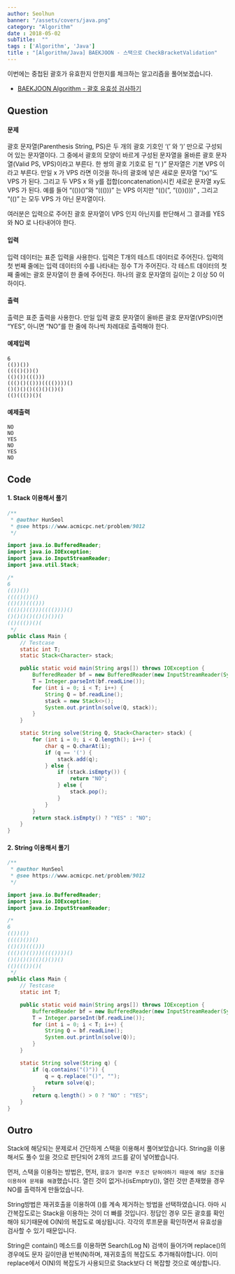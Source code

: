 ```yaml
---
author: Seolhun
banner: "/assets/covers/java.png"
category: "Algorithm"
date : 2018-05-02
subTitle:  ""
tags : ['Algorithm', 'Java']
title : "[Algorithm/Java] BAEKJOON - 스택으로 CheckBracketValidation"
---
```


이번에는 중첩된 괄호가 유효한지 안한지를 체크하는 알고리즘을 풀어보겠습니다.
- [BAEKJOON Algorithm - 괄호 유효성 검사하기](https://www.acmicpc.net/problem/9012)

## Question
#### 문제
괄호 문자열(Parenthesis String, PS)은 두 개의 괄호 기호인 ‘(’ 와 ‘)’ 만으로 구성되어 있는 문자열이다. 그 중에서 괄호의 모양이 바르게 구성된 문자열을 올바른 괄호 문자열(Valid PS, VPS)이라고 부른다. 한 쌍의 괄호 기호로 된 “( )” 문자열은 기본 VPS 이라고 부른다. 만일 x 가 VPS 라면 이것을 하나의 괄호에 넣은 새로운 문자열 “(x)”도 VPS 가 된다. 그리고 두 VPS x 와 y를 접합(concatenation)시킨 새로운 문자열 xy도 VPS 가 된다. 예를 들어 “(())()”와 “((()))” 는 VPS 이지만 “(()(”, “(())()))” , 그리고 “(()” 는 모두 VPS 가 아닌 문자열이다.

여러분은 입력으로 주어진 괄호 문자열이 VPS 인지 아닌지를 판단해서 그 결과를 YES 와 NO 로 나타내어야 한다.

#### 입력
입력 데이터는 표준 입력을 사용한다. 입력은 T개의 테스트 데이터로 주어진다. 입력의 첫 번째 줄에는 입력 데이터의 수를 나타내는 정수 T가 주어진다. 각 테스트 데이터의 첫째 줄에는 괄호 문자열이 한 줄에 주어진다. 하나의 괄호 문자열의 길이는 2 이상 50 이하이다.

#### 출력
출력은 표준 출력을 사용한다. 만일 입력 괄호 문자열이 올바른 괄호 문자열(VPS)이면 “YES”, 아니면 “NO”를 한 줄에 하나씩 차례대로 출력해야 한다.

#### 예제입력
```
6
(())())
(((()())()
(()())((()))
((()()(()))(((())))()
()()()()(()()())()
(()((())()(
```

#### 예제출력
```
NO
NO
YES
NO
YES
NO
```

## Code
#### 1. Stack 이용해서 풀기
```java
/**
 * @author HunSeol
 * @see https://www.acmicpc.net/problem/9012
 */

import java.io.BufferedReader;
import java.io.IOException;
import java.io.InputStreamReader;
import java.util.Stack;

/*
6
(())())
(((()())()
(()())((()))
((()()(()))(((())))()
()()()()(()()())()
(()((())()(
 */
public class Main {
    // Testcase
    static int T;
    static Stack<Character> stack;

    public static void main(String args[]) throws IOException {
        BufferedReader bf = new BufferedReader(new InputStreamReader(System.in));
        T = Integer.parseInt(bf.readLine());
        for (int i = 0; i < T; i++) {
            String Q = bf.readLine();
            stack = new Stack<>();
            System.out.println(solve(Q, stack));
        }
    }

    static String solve(String Q, Stack<Character> stack) {
        for (int i = 0; i < Q.length(); i++) {
            char q = Q.charAt(i);
            if (q == '(') {
                stack.add(q);
            } else {
                if (stack.isEmpty()) {
                    return "NO";
                } else {
                    stack.pop();
                }
            }
        }
        return stack.isEmpty() ? "YES" : "NO";
    }
}
```

#### 2. String 이용해서 풀기
```java
/**
 * @author HunSeol
 * @see https://www.acmicpc.net/problem/9012
 */

import java.io.BufferedReader;
import java.io.IOException;
import java.io.InputStreamReader;

/*
6
(())())
(((()())()
(()())((()))
((()()(()))(((())))()
()()()()(()()())()
(()((())()(
 */
public class Main {
    // Testcase
    static int T;

    public static void main(String args[]) throws IOException {
        BufferedReader bf = new BufferedReader(new InputStreamReader(System.in));
        T = Integer.parseInt(bf.readLine());
        for (int i = 0; i < T; i++) {
            String Q = bf.readLine();
            System.out.println(solve(Q));
        }
    }

    static String solve(String q) {
        if (q.contains("()")) {
            q = q.replace("()", "");
            return solve(q);
        }
        return q.length() > 0 ? "NO" : "YES";
    }
}
```

## Outro
Stack에 해당되는 문제로서 간단하게 스택을 이용해서 풀어보았습니다. String을 이용해서도 풀수 있을 것으로 판단되어 2개의 코드를 같이 넣어봤습니다.

먼저, 스택을 이용하는 방법은, 먼저, `괄호가 열리면 무조건 닫혀야하기 때문에 해당 조건을 이용하여 문제를 해결`했습니다. 열린 것이 없거나(isEmptry()), 열린 것만 존재했을 경우 NO를 출력하게 만들었습니다.

String방법은 재귀호출을 이용하여 ()를 계속 제거하는 방법을 선택하였습니다. 아마 시간복잡도로는 Stack을 이용하는 것이 더 빠를 것입니다. 정답인 경우 모든 괄호를 확인해야 되기때문에 O(N)의 복잡도로 예상됩니다. 각각의 루프문을 확인하면서 유효성을 검사할 수 있기 때문입니다.

String은 contain() 메소드를 이용하면 Search(Log N) 검색이 들어가며 replace()의 경우에도 문자 길이만큼 반복(N)하며, 재귀호출의 복잡도도 추가해줘야합니다. 이미 replace에서 O(N)의 복잡도가 사용되므로 Stack보다 더 복잡할 것으로 예상합니다.
